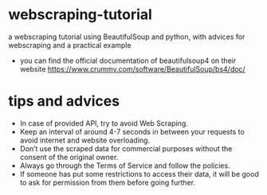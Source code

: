 # webscraping-tutorial
a webscraping tutorial using BeautifulSoup and python, with advices for webscraping and a practical example
- you can find the official documentation of beautifulsoup4 on their website https://www.crummy.com/software/BeautifulSoup/bs4/doc/
# tips and advices
- In case of provided API, try to avoid Web Scraping.
- Keep an interval of around 4-7 seconds in between your requests to avoid internet and website overloading.
- Don’t use the scraped data for commercial purposes without the consent of the original owner.
- Always go through the Terms of Service and follow the policies.
- If someone has put some restrictions to access their data, it will be good to ask for permission from them before going further.

